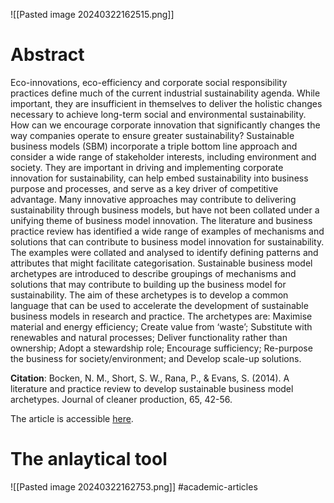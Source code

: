 
![[Pasted image 20240322162515.png]]

# Abstract
Eco-innovations, eco-efficiency and corporate social responsibility practices define much of the current industrial sustainability agenda. While important, they are insufficient in themselves to deliver the holistic changes necessary to achieve long-term social and environmental sustainability. How can we encourage corporate innovation that significantly changes the way companies operate to ensure greater sustainability? Sustainable business models (SBM) incorporate a triple bottom line approach and consider a wide range of stakeholder interests, including environment and society. They are important in driving and implementing corporate innovation for sustainability, can help embed sustainability into business purpose and processes, and serve as a key driver of competitive advantage. Many innovative approaches may contribute to delivering sustainability through business models, but have not been collated under a unifying theme of business model innovation. The literature and business practice review has identified a wide range of examples of mechanisms and solutions that can contribute to business model innovation for sustainability. The examples were collated and analysed to identify defining patterns and attributes that might facilitate categorisation. Sustainable business model archetypes are introduced to describe groupings of mechanisms and solutions that may contribute to building up the business model for sustainability. The aim of these archetypes is to develop a common language that can be used to accelerate the development of sustainable business models in research and practice. The archetypes are: Maximise material and energy efficiency; Create value from ‘waste’; Substitute with renewables and natural processes; Deliver functionality rather than ownership; Adopt a stewardship role; Encourage sufficiency; Re-purpose the business for society/environment; and Develop scale-up solutions.

**Citation**: Bocken, N. M., Short, S. W., Rana, P., & Evans, S. (2014). A literature and practice review to develop sustainable business model archetypes. Journal of cleaner production, 65, 42-56.

The article is accessible [here](https://www.sciencedirect.com/science/article/pii/S0959652613008032).

# **The anlaytical tool**

![[Pasted image 20240322162753.png]]
#academic-articles